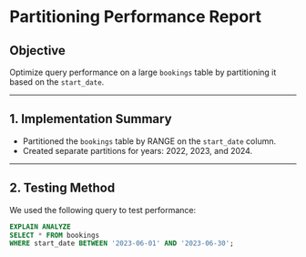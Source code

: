 # Partitioning Performance Report

## Objective
Optimize query performance on a large `bookings` table by partitioning it based on the `start_date`.

---

## 1. Implementation Summary

- Partitioned the `bookings` table by RANGE on the `start_date` column.
- Created separate partitions for years: 2022, 2023, and 2024.

---

## 2. Testing Method

We used the following query to test performance:

```sql
EXPLAIN ANALYZE
SELECT * FROM bookings
WHERE start_date BETWEEN '2023-06-01' AND '2023-06-30';
